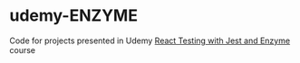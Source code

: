 # udemy-ENZYME

Code for projects presented in Udemy [React Testing with Jest and Enzyme](https://www.udemy.com/course/react-testing-with-jest-and-enzyme/?referralCode=3A42BF689E28CADB0587) course
